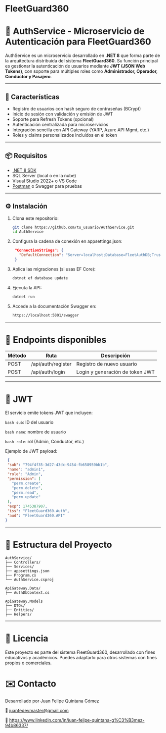 # FleetGuard360

# 🔐 AuthService - Microservicio de Autenticación para FleetGuard360

AuthService es un microservicio desarrollado en **.NET 8** que forma parte de la arquitectura distribuida del sistema **FleetGuard360**. Su función principal es gestionar la autenticación de usuarios mediante **JWT (JSON Web Tokens)**, con soporte para múltiples roles como **Administrador, Operador, Conductor y Pasajero**.

---

## 🚀 Características

- Registro de usuarios con hash seguro de contraseñas (BCrypt)
- Inicio de sesión con validación y emisión de JWT
- Soporte para Refresh Tokens (opcional)
- Autenticación centralizada para microservicios
- Integración sencilla con API Gateway (YARP, Azure API Mgmt, etc.)
- Roles y claims personalizados incluidos en el token

---

## 📦 Requisitos

- [.NET 8 SDK](https://dotnet.microsoft.com/download)
- SQL Server (local o en la nube)
- Visual Studio 2022+ o VS Code
- [Postman](https://www.postman.com/) o Swagger para pruebas

---

## ⚙️ Instalación

1. Clona este repositorio:
   ```bash
   git clone https://github.com/tu_usuario/AuthService.git
   cd AuthService
2. Configura la cadena de conexión en appsettings.json:

   ```json
    "ConnectionStrings": {
      "DefaultConnection": "Server=localhost;Database=FleetAuthDB;Trusted_Connection=True;"
    }
    ```
3. Aplica las migraciones (si usas EF Core):
   ```bash
   dotnet ef database update
4. Ejecuta la API:
   ```bash
   dotnet run
5. Accede a la documentación Swagger en:
   ```bash
   https://localhost:5001/swagger
---
# 🔑 Endpoints disponibles

| Método | Ruta | Descripción |
|-----------|-----------|-----------|
| POST    | /api/auth/register    | Registro de nuevo usuario    |
| POST    | /api/auth/login    | Login y generación de token JWT    |

---
# 🔐 JWT

El servicio emite tokens JWT que incluyen:

```bash sub```: ID del usuario

```bash name```: nombre de usuario

```bash role```: rol (Admin, Conductor, etc.)

Ejemplo de JWT payload:
 ```json
  {
  "sub": "794f4f35-3d27-43dc-9454-fb658950bb1b",
  "name": "admin1",
  "role": "Admin",
  "permission": [
    "perm.create",
    "perm.delete",
    "perm.read",
    "perm.update"
  ],
  "exp": 1745387907,
  "iss": "FleetGuard360.Auth",
  "aud": "FleetGuard360.API"
}
 ```
---
# 🧱 Estructura del Proyecto

```pgsql
AuthService/
├── Controllers/
├── Services/
├── appsettings.json
├── Program.cs
└── AuthService.csproj

ApiGateway.Data/
├── AuthDbContext.cs

ApiGateway.Models
├── DTOs/
├── Entities/
├── Helpers/
```
---
# 📃 Licencia
Este proyecto es parte del sistema FleetGuard360, desarrollado con fines educativos y académicos. Puedes adaptarlo para otros sistemas con fines propios o comerciales.

# ✉️ Contacto
Desarrollado por Juan Felipe Quintana Gómez

📧 juanfedevmaster@gmail.com

🔗 https://www.linkedin.com/in/juan-felipe-quintana-g%C3%B3mez-94b86337/
